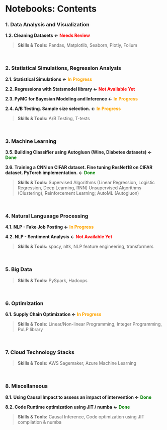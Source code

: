 # Notebooks: Contents

### 1. Data Analysis and Visualization

**1.2. Cleaning Datasets &larr;** <span style='color:red'>**Needs Review**</span>

> **Skills & Tools:** Pandas, Matplotlib, Seaborn, Plotly, Folium

<br>

### 2. Statistical Simulations, Regression Analysis

**2.1. Statistical Simulations &larr;** <span style='color:orange'>**In Progress**</span>

**2.2. Regressions with Statsmodel library &larr;** <span style='color:red'>**Not Available Yet**</span>

**2.3. PyMC for Bayesian Modeling and Inference &larr;** <span style='color:orange'>**In Progress**</span>

**2.4. A/B Testing. Sample size selection. &larr;** <span style='color:orange'>**In Progress**</span>

> **Skills & Tools:** A/B Testing, T-tests

<br>

### 3. Machine Learning

**3.5. Building Classifier using Autogluon (Wine, Diabetes datasets) &larr;** <span style='color:green'>**Done**</span>

**3.6. Training a CNN on CIFAR dataset. Fine tuning ResNet18 on CIFAR dataset. PyTorch implementation. &larr;** <span style='color:green'>**Done**</span>

> **Skills & Tools:** Supervised Algorithms (Linear Regression, Logistic Regression, Deep Learning, RNN) Unsupervised Algorithms (Clustering), Reinforcement Learning; AutoML (Autogluon)

<br>

### 4. Natural Languaage Processing

**4.1. NLP - Fake Job Posting &larr;** <span style='color:orange'>**In Progress**</span>

**4.2. NLP - Sentiment Analysis &larr;** <span style='color:red'>**Not Available Yet**</span>

> **Skills & Tools:** spacy, nltk, NLP feature engineering, transformers

<br>

### 5. Big Data

> **Skills & Tools:** PySpark, Hadoops

<br>

### 6. Optimization

**6.1. Supply Chain Optimization &larr;** <span style='color:orange'>**In Progress**</span>

> **Skills & Tools:** Linear/Non-linear Programming, Integer Programming, PuLP library

<br>

### 7. Cloud Technology Stacks

> **Skills & Tools:** AWS Sagemaker, Azure Machine Learning

<br>

### 8. Miscellaneous

**8.1. Using Causal Impact to assess an impact of intervention &larr;** <span style='color:green'>**Done**</span>

**8.2. Code Runtime optimization using JIT / numba &larr;** <span style='color:green'>**Done**</span>

> **Skills & Tools:** Causal Inference, Code optimization using JIT compilation & numba
